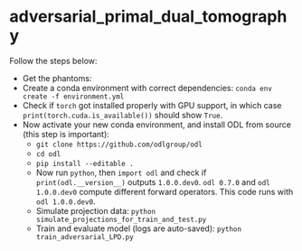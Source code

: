 # adversarial_primal_dual_tomography
Follow the steps below:

* Get the phantoms: 
* Create a conda environment with correct dependencies: `conda env create -f environment.yml`
* Check if `torch` got installed properly with GPU support, in which case `print(torch.cuda.is_available())` should show `True`. 
* Now activate your new conda environment, and install ODL from source (this step is important): 
  * `git clone https://github.com/odlgroup/odl`
  * `cd odl`
  * `pip install --editable .`
  * Now run `python`, then `import odl` and check if `print(odl.__version__)` outputs `1.0.0.dev0`. `odl 0.7.0` and `odl 1.0.0.dev0` compute different forward operators. This code runs with `odl 1.0.0.dev0`. 
  * Simulate projection data: `python simulate_projections_for_train_and_test.py`
  * Train and evaluate model (logs are auto-saved): `python train_adversarial_LPD.py` 
 
